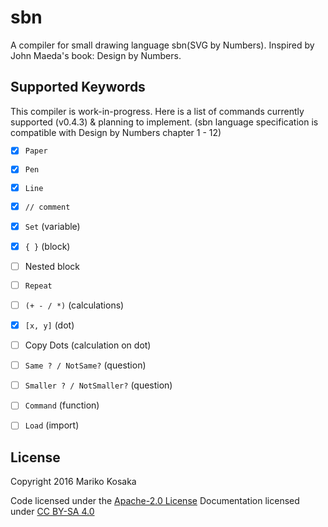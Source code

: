 # sbn

A compiler for small drawing language sbn(SVG by Numbers). Inspired by John Maeda's book: Design by Numbers.

## Supported Keywords

This compiler is work-in-progress. Here is a list of commands currently supported (v0.4.3) & planning to implement. (sbn language specification is compatible with Design by Numbers chapter 1 - 12)

- [x] `Paper`
- [x] `Pen`
- [x] `Line`
- [x] `// comment`
- [x] `Set` (variable)
- [x] `{ }` (block)
- [ ] Nested block
- [ ] `Repeat`
- [ ] `(+ - / *)` (calculations)
- [x] `[x, y]` (dot)
- [ ] Copy Dots (calculation on dot)
- [ ] `Same ? / NotSame?` (question)
- [ ] `Smaller ? / NotSmaller?` (question)
- [ ] `Command` (function)
- [ ] `Load` (import)


## License

Copyright 2016 Mariko Kosaka

Code licensed under the [Apache-2.0 License](http://www.apache.org/licenses/LICENSE-2.0)
Documentation licensed under [CC BY-SA 4.0](http://creativecommons.org/licenses/by-sa/4.0/) 
